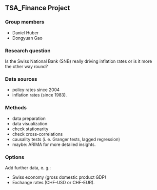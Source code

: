 
## TSA_Finance Project

### Group members
- Daniel Huber
- Dongyuan Gao

### Research question
Is the Swiss National Bank (SNB) really driving inflation rates or is it more the other way round? 

### Data sources
- policy rates since 2004
- inflation rates (since 1983).

### Methods
- data preparation
- data visualization
- check stationarity
- check cross-correlations
- causality tests (i. e. Granger tests, lagged regression)
- maybe: ARIMA for more detailed insights.

### Options
Add further data, e. g.:
- Swiss economy (gross domestic product GDP)
- Exchange rates (CHF-USD or CHF-EUR).



